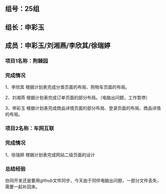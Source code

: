 ## 组号：25组

## 组长：申彩玉

## 成员：申彩玉/刘湘燕/李欣其/徐瑞婷

### 项目1名称：荆棘园

### 完成情况

1、李欣其 根据计划表完成分类页面的布局、购物车页面的布局。

2、刘湘燕 根据计划表完成订单页面的部分布局。（电脑出问题，工作暂停）

3、申彩玉 根据计划表完成商品详情页面的部分布局、登录页面的布局、商品详情的布局。

### 项目2名称：车网互联

### 完成情况

1、徐瑞婷  根据计划表完成网站二级页面的设计

### 总结经验

协同开发还是要用github文件同步，今天由于同伴电脑出问题，一部分文件丢失，需要一起补回来。